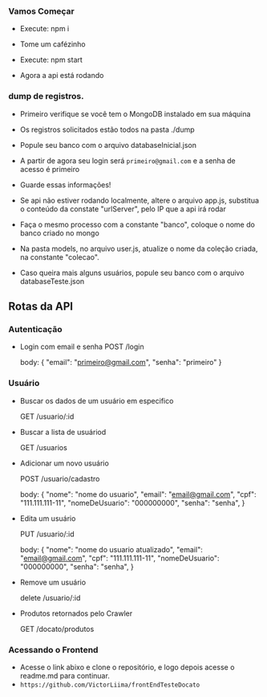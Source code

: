 ### Vamos Começar

- Execute: npm i

- Tome um cafézinho

- Execute: npm start

- Agora a api está rodando 

### dump de registros.

- Primeiro verifique se você tem o MongoDB instalado em sua máquina

- Os registros solicitados estão todos na pasta ./dump

- Popule seu banco com o arquivo databaseInicial.json

- A partir de agora seu login será `primeiro@gmail.com` e a senha de acesso é primeiro

- Guarde essas informações! 

- Se api não estiver rodando localmente, altere o arquivo app.js, substitua o conteúdo da constate "urlServer", pelo IP que a api irá rodar

- Faça o mesmo processo com a constante "banco", coloque o nome do banco criado no mongo

- Na pasta models, no arquivo user.js, atualize o nome da coleção criada, na constante "colecao".

- Caso queira mais alguns usuários, popule seu banco com o arquivo databaseTeste.json

## Rotas da API


### Autenticação

- Login com email e senha
    POST
        /login

    body:
        {
            "email": "primeiro@gmail.com",
            "senha": "primeiro"
        }

### Usuário

- Buscar os dados de um usuário em especifico

    GET
        /usuario/:id

- Buscar a lista de usuáriod

    GET 
        /usuarios

- Adicionar um novo usuário

    POST
        /usuario/cadastro

    body:
        {
            "nome": "nome do usuario",
            "email": "email@gmail.com",
            "cpf": "111.111.111-11",
            "nomeDeUsuario": "000000000",
            "senha": "senha",
        }

- Edita um usuário

    PUT
        /usuario/:id

    body:
        {
            "nome": "nome do usuario atualizado",
            "email": "email@gmail.com",
            "cpf": "111.111.111-11",
            "nomeDeUsuario": "000000000",
            "senha": "senha",
        }
    
- Remove um usuário

    delete
        /usuario/:id
    
- Produtos retornados pelo Crawler

    GET
        /docato/produtos
        
### Acessando o Frontend

- Acesse o link abixo e clone o repositório, e logo depois acesse o readme.md para continuar.
- `https://github.com/VictorLiima/frontEndTesteDocato`